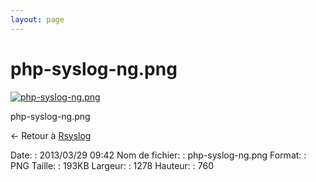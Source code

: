 ```yaml
---
layout: page
---
```


php-syslog-ng.png
=================

[![php-syslog-ng.png](/assets/media/php-syslog-ng.png@cache=&w=899&h=535 "php-syslog-ng.png")](/assets/media/php-syslog-ng.png@cache= "Afficher le fichier original")

php-syslog-ng.png

← Retour à
[Rsyslog](../nagios/integration/rsyslog.html "nagios:integration:rsyslog")

Date:
:   2013/03/29 09:42
Nom de fichier:
:   php-syslog-ng.png
Format:
:   PNG
Taille:
:   193KB
Largeur:
:   1278
Hauteur:
:   760

